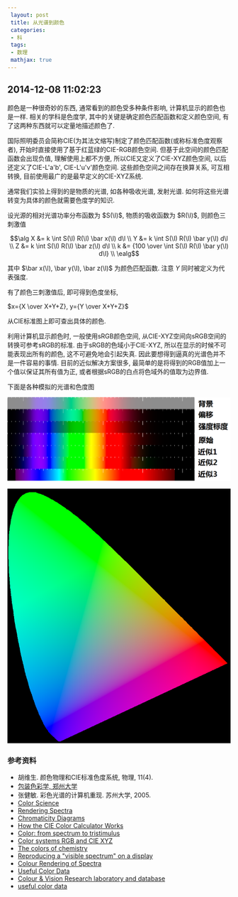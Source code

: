 ```yaml
---
 layout: post
 title: 从光谱到颜色
 categories:
 - 科
 tags:
 - 数理
 mathjax: true
---
```


## 2014-12-08 11:02:23

颜色是一种很奇妙的东西, 通常看到的颜色受多种条件影响, 计算机显示的颜色也是一样. 相关的学科是色度学,
其中的关键是确定颜色匹配函数和定义颜色空间, 有了这两种东西就可以定量地描述颜色了.

国际照明委员会简称CIE(为其法文缩写)制定了颜色匹配函数(或称标准色度观察者), 开始时直接使用了基于红蓝绿的CIE-RGB颜色空间.
但基于此空间的颜色匹配函数会出现负值, 理解使用上都不方便, 所以CIE又定义了CIE-XYZ颜色空间, 以后还定义了CIE-L'a'b', 
CIE-L'u'v'颜色空间. 这些颜色空间之间存在换算关系, 可互相转换, 目前使用最广的是最早定义的CIE-XYZ系统.

通常我们实验上得到的是物质的光谱, 如各种吸收光谱, 发射光谱. 如何将这些光谱转变为具体的颜色就需要色度学的知识.

设光源的相对光谱功率分布函数为 $S(\l)$, 物质的吸收函数为 $R(\l)$, 则颜色三刺激值

$$\alg
X &= k \int S(\l) R(\l) \bar x(\l) d\l \\
Y &= k \int S(\l) R(\l) \bar y(\l) d\l \\
Z &= k \int S(\l) R(\l) \bar z(\l) d\l \\
k &= {100 \over \int S(\l) R(\l) \bar y(\l) d\l} \\
\ealg$$

其中 $\bar x(\l), \bar y(\l), \bar z(\l)$ 为颜色匹配函数. 注意 $Y$ 同时被定义为代表强度.

有了颜色三刺激值后, 即可得到色度坐标,

$x={X \over X+Y+Z}, y={Y \over X+Y+Z}$

从CIE标准图上即可查出具体的颜色.

利用计算机显示颜色时, 一般使用sRGB颜色空间, 从CIE-XYZ空间向sRGB空间的转换可参考sRGB的标准.
由于sRGB的色域小于CIE-XYZ, 所以在显示的时候不可能表现出所有的颜色, 这不可避免地会引起失真.
因此要想得到逼真的光谱色并不是一件容易的事情.
目前的近似解决方案很多, 最简单的是将得到的RGB值加上一个值以保证其所有值为正, 或者根据sRGB的白点将色域外的值取为边界值.

下面是各种模拟的光谱和色度图

![](/pic/CIE_光谱.png)

![](/pic/CIE_色度.png)

### 参考资料

- 胡维生. 颜色物理和CIE标准色度系统, 物理, 11(4).
- [包装色彩学, 郑州大学](http://www.cgan.net/book/books/print/packcolor/link/content.htm)
- 张健敏. 彩色光谱的计算机重现. 苏州大学, 2005.
- [Color Science](http://www.midnightkite.com/color.html)
- [Rendering Spectra](http://mintaka.sdsu.edu/GF/explain/optics/rendering.html)
- [Chromaticity Diagrams](http://www.efg2.com/Lab/Graphics/Colors/Chromaticity.htm)
- [How the CIE Color Calculator Works](http://www.brucelindbloom.com/index.html?ColorCalcHelp.html)
- [Color: from spectrum to tristimulus](https://rip94550.wordpress.com/2009/10/26/color-from-spectrum-to-tristimulus/)
- [Color systems RGB and CIE XYZ](http://www.optique-ingenieur.org/en/courses/OPI_ang_M07_C02/co/Contenu_07.html)
- [The colors of chemistry](http://jiahao.github.io/julia-blog/2014/06/09/the-colors-of-chemistry.html)
- [Reproducing a "visible spectrum" on a display](http://www.techmind.org/colour/spectra.html)
- [Colour Rendering of Spectra](https://www.fourmilab.ch/documents/specrend/)
- [Useful Color Data](http://www.rit.edu/cos/colorscience/rc_useful_data.php)
- [Colour & Vision Research laboratory and database](http://cvrl.ioo.ucl.ac.uk/)
- [useful color data](http://www.cis.rit.edu/research/mcsl2/online/cie.php)


